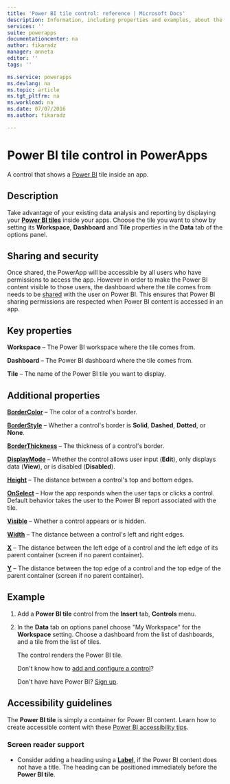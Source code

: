 ```yaml
---
title: 'Power BI tile control: reference | Microsoft Docs'
description: Information, including properties and examples, about the Power BI tile control
services: ''
suite: powerapps
documentationcenter: na
author: fikaradz
manager: anneta
editor: ''
tags: ''

ms.service: powerapps
ms.devlang: na
ms.topic: article
ms.tgt_pltfrm: na
ms.workload: na
ms.date: 07/07/2016
ms.author: fikaradz

---
```

# Power BI tile control in PowerApps
A control that shows a [Power BI](https://powerbi.microsoft.com) tile inside an app.

## Description
Take advantage of your existing data analysis and reporting by displaying your **[Power BI tiles](https://docs.microsoft.com/power-bi/service-dashboard-tiles)** inside your apps.  Choose the tile you want to show by setting its **Workspace**, **Dashboard** and **Tile** properties in the **Data** tab of the options panel.

## Sharing and security
Once shared, the PowerApp will be accessible by all users who have permissions to access the app.  However in order to make the Power BI content visible to those users, the dashboard where the tile comes from needs to be
[shared](https://docs.microsoft.com/power-bi/service-how-to-collaborate-distribute-dashboards-reports) with the user on Power BI.  This ensures that Power BI sharing permissions are respected when Power BI content is accessed in an app.

## Key properties
**Workspace** – The Power BI workspace where the tile comes from.

**Dashboard** – The Power BI dashboard where the tile comes from.

**Tile** – The name of the Power BI tile you want to display.

## Additional properties
**[BorderColor](properties-color-border.md)** – The color of a control's border.

**[BorderStyle](properties-color-border.md)** – Whether a control's border is **Solid**, **Dashed**, **Dotted**, or **None**.

**[BorderThickness](properties-color-border.md)** – The thickness of a control's border.

**[DisplayMode](properties-core.md)** – Whether the control allows user input (**Edit**), only displays data (**View**), or is disabled (**Disabled**).

**[Height](properties-size-location.md)** – The distance between a control's top and bottom edges.

**[OnSelect](properties-core.md)** – How the app responds when the user taps or clicks a control. Default behavior takes the user to the Power BI report associated with the tile.

**[Visible](properties-core.md)** – Whether a control appears or is hidden.

**[Width](properties-size-location.md)** – The distance between a control's left and right edges.

**[X](properties-size-location.md)** – The distance between the left edge of a control and the left edge of its parent container (screen if no parent container).

**[Y](properties-size-location.md)** – The distance between the top edge of a control and the top edge of the parent container (screen if no parent container).

## Example
1. Add a **Power BI tile** control from the **Insert** tab, **Controls** menu.  
2. In the **Data** tab on options panel choose "My Workspace" for the **Workspace** setting.  Choose a dashboard from the list of dashboards, and a tile from the list of tiles.
   
    The control renders the Power BI tile.
   
    Don't know how to [add and configure a control](../add-configure-controls.md)?
   
   Don't have have Power BI? [Sign up](https://docs.microsoft.com/power-bi/service-self-service-signup-for-power-bi).


## Accessibility guidelines
The **Power BI tile** is simply a container for Power BI content. Learn how to create accessible content with these [Power BI accessibility tips](https://docs.microsoft.com/en-us/power-bi/desktop-accessibility).

### Screen reader support
* Consider adding a heading using a **[Label](control-text-box.md)**, if the Power BI content does not have a title. The heading can be positioned immediately before the **Power BI tile**.
